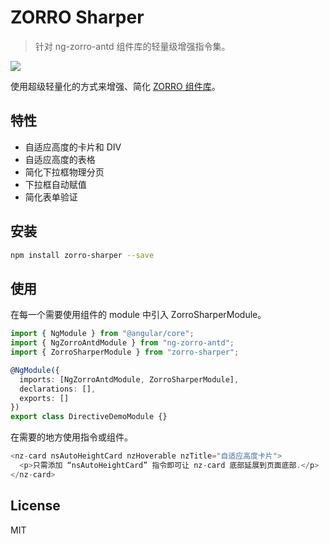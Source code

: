 # ZORRO Sharper

> 针对 ng-zorro-antd 组件库的轻量级增强指令集。

[![](https://img.shields.io/npm/v/zorro-sharper)](https://www.npmjs.com/package/zorro-sharper)

使用超级轻量化的方式来增强、简化 [ZORRO 组件库](https://github.com/NG-ZORRO/ng-zorro-antd)。

## 特性

- 自适应高度的卡片和 DIV
- 自适应高度的表格
- 简化下拉框物理分页
- 下拉框自动赋值
- 简化表单验证

## 安装

```sh
npm install zorro-sharper --save
```

## 使用

在每一个需要使用组件的 module 中引入 ZorroSharperModule。

```ts
import { NgModule } from "@angular/core";
import { NgZorroAntdModule } from "ng-zorro-antd";
import { ZorroSharperModule } from "zorro-sharper";

@NgModule({
  imports: [NgZorroAntdModule, ZorroSharperModule],
  declarations: [],
  exports: []
})
export class DirectiveDemoModule {}
```

在需要的地方使用指令或组件。

```ts
<nz-card nsAutoHeightCard nzHoverable nzTitle="自适应高度卡片">
  <p>只需添加 “nsAutoHeightCard” 指令即可让 nz-card 底部延展到页面底部.</p>
</nz-card>
```

## License

MIT